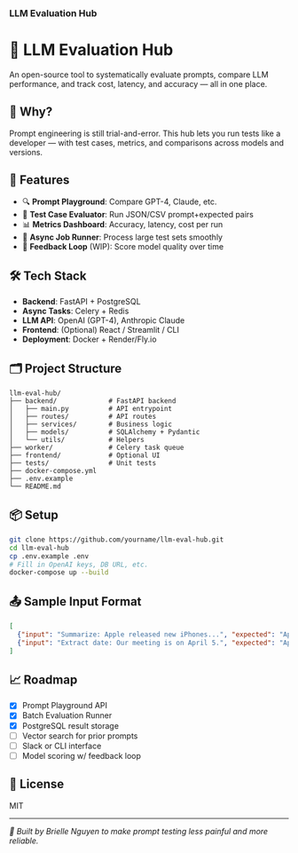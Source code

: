 ### LLM Evaluation Hub

# 🧠 LLM Evaluation Hub

An open-source tool to systematically evaluate prompts, compare LLM performance, and track cost, latency, and accuracy — all in one place.

## 🚀 Why?
Prompt engineering is still trial-and-error. This hub lets you run tests like a developer — with test cases, metrics, and comparisons across models and versions.

## 🔧 Features
- 🔍 **Prompt Playground**: Compare GPT-4, Claude, etc.
- 🧪 **Test Case Evaluator**: Run JSON/CSV prompt+expected pairs
- 📊 **Metrics Dashboard**: Accuracy, latency, cost per run
- 🔁 **Async Job Runner**: Process large test sets smoothly
- 🧠 **Feedback Loop** (WIP): Score model quality over time

## 🛠 Tech Stack
- **Backend**: FastAPI + PostgreSQL
- **Async Tasks**: Celery + Redis
- **LLM API**: OpenAI (GPT-4), Anthropic Claude
- **Frontend**: (Optional) React / Streamlit / CLI
- **Deployment**: Docker + Render/Fly.io

## 🗂 Project Structure
```
llm-eval-hub/
├── backend/             # FastAPI backend
│   ├── main.py          # API entrypoint
│   ├── routes/          # API routes
│   ├── services/        # Business logic
│   ├── models/          # SQLAlchemy + Pydantic
│   └── utils/           # Helpers
├── worker/              # Celery task queue
├── frontend/            # Optional UI
├── tests/               # Unit tests
├── docker-compose.yml
├── .env.example
└── README.md
```

## 📦 Setup
```bash
git clone https://github.com/yourname/llm-eval-hub.git
cd llm-eval-hub
cp .env.example .env
# Fill in OpenAI keys, DB URL, etc.
docker-compose up --build
```

## 📤 Sample Input Format
```json
[
  {"input": "Summarize: Apple released new iPhones...", "expected": "Apple announced new iPhones"},
  {"input": "Extract date: Our meeting is on April 5.", "expected": "April 5"}
]
```

## 📈 Roadmap
- [x] Prompt Playground API
- [x] Batch Evaluation Runner
- [x] PostgreSQL result storage
- [ ] Vector search for prior prompts
- [ ] Slack or CLI interface
- [ ] Model scoring w/ feedback loop

## 📄 License
MIT

---
_👋 Built by Brielle Nguyen to make prompt testing less painful and more reliable._
